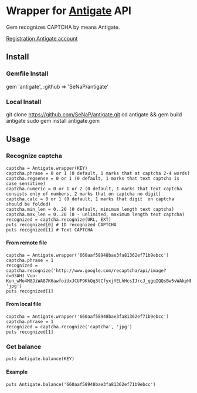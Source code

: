 # Wrapper for [Antigate][1] API
Gem recognizes CAPTCHA by means Antigate.

[Registration Antigate account][2]

## Install
### Gemfile Install
   gem 'antigate', :github => 'SeNaP/antigate'
### Local Install
   git clone https://github.com/SeNaP/antigate.git
   cd antigate && gem build antigate
   sudo gem install antigate.gem
## Usage
### Recognize captcha
    captcha = Antigate.wrapper(KEY)
    captcha.phrase = 0 or 1 (0 default, 1 marks that at captcha 2-4 words)
    captcha.regsense = 0 or 1 (0 default, 1 marks that text captcha is case sensitive)
    captcha.numeric = 0 or 1 or 2 (0 default, 1 marks that text captcha consists only of numbers, 2 marks that on captcha no digit)
    captcha.calc = 0 or 1 (0 default, 1 marks that digit  on captcha should be folded)
    captcha.min_len = 0..20 (0 default, minimum length text captcha)
    captcha.max_len = 0..20 (0 - unlimited, maximum length text captcha)
    recognized = captcha.recognize(URL, EXT)
    puts recognized[0] # ID recognized CAPTCHA
    puts recognized[1] # Text CAPTCHA

#### From remote file
    captcha = Antigate.wrapper('660aaf58948bae3fa81362ef71b9ebcc')
    captcha.phrase = 1
    recognized = captcha.recognize('http://www.google.com/recaptcha/api/image?c=03AHJ_Vuu-Kun_wMo4M8JiWA87K6awfoiUxJCUF9KkQq3tCfyxjYELhHcsIJrcJ_qgqIQQsBw5vWAkpHBqP4VEHv1nwtoAnD5uZvwzHknOFyID4OrX0_6q8QXQ5TwkRn7qBxdt3QdX6D8NvPcFHFHzmEhu1yCJJQfTwQ', 'jpg')
    puts recognized[1]
#### From local file
    captcha = Antigate.wrapper('660aaf58948bae3fa81362ef71b9ebcc')
    captcha.phrase = 1
    recognized = captcha.recognize('captcha', 'jpg')
    puts recognized[1]
### Get balance
    puts Antigate.balance(KEY)

#### Example
    puts Antigate.balance('660aaf58948bae3fa81362ef71b9ebcc')

[1]: http://antigate.com/
[2]: http://antigate.com/index.php?action=regscreen
